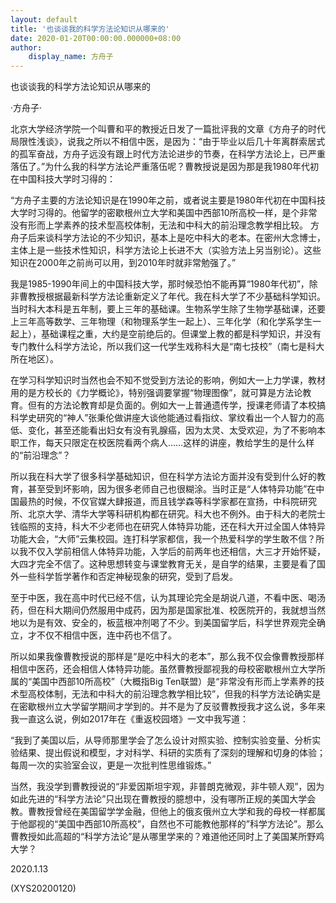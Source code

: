 ```yaml
---
layout: default
title: '也谈谈我的科学方法论知识从哪来的'
date: 2020-01-20T00:00:00.000000+08:00
author:
    display_name: 方舟子
---
```


也谈谈我的科学方法论知识从哪来的

·方舟子·

北京大学经济学院一个叫曹和平的教授近日发了一篇批评我的文章《方舟子的时代局限性浅谈》，说我之所以不相信中医，是因为：“由于毕业以后几十年离群索居式的孤军奋战，方舟子远没有跟上时代方法论进步的节奏，在科学方法论上，已严重落伍了。”为什么我的科学方法论严重落伍呢？曹教授说是因为那是我1980年代初在中国科技大学时习得的：

“方舟子主要的方法论知识是在1990年之前，或者说主要是1980年代初在中国科技大学时习得的。他留学的密歇根州立大学和美国中西部10所高校一样，是个非常没有形而上学素养的技术型高校体制，无法和中科大的前沿理念教学相比较。 方舟子后来谈科学方法论的不少知识，基本上是吃中科大的老本。在密州大念博士，主体上是一些技术性知识，科学方法论上长进不大（实验方法上另当别论）。这些知识在2000年之前尚可以用，到2010年时就非常勉强了。”

我是1985-1990年间上的中国科技大学，那时候恐怕不能再算“1980年代初”，除非曹教授根据最新科学方法论重新定义了年代。我在科大学了不少基础科学知识。当时科大本科是五年制，要上三年的基础课。生物系学生除了生物学基础课，还要上三年高等数学、三年物理（和物理系学生一起上）、三年化学（和化学系学生一起上），基础课程之重，大约是空前绝后的。但课堂上教的都是科学知识，并没有专门教什么科学方法论，所以我们这一代学生戏称科大是“南七技校”（南七是科大所在地区）。

在学习科学知识时当然也会不知不觉受到方法论的影响，例如大一上力学课，教材用的是方校长的《力学概论》，特别强调要掌握“物理图像”，就可算是方法论教育。但有的方法论教育却是负面的。例如大一上普通遗传学，授课老师请了本校搞科学史研究的“神人”张秉伦做讲座大谈他能通过看指纹、掌纹看出一个人智力的高低、变化，甚至还能看出妇女有没有乳腺癌，因为太灵、太受欢迎，为了不影响本职工作，每天只限定在校医院看两个病人……这样的讲座，教给学生的是什么样的“前沿理念”？

所以我在科大学了很多科学基础知识，但在科学方法论方面并没有受到什么好的教育，甚至受到坏影响，因为很多老师自己也很糊涂。当时正是“人体特异功能”在中国最热的时候，不仅官媒大肆报道，而且钱学森等科学家都在宣扬，中科院研究所、北京大学、清华大学等科研机构都在研究。科大也不例外。由于科大的老院士钱临照的支持，科大不少老师也在研究人体特异功能，还在科大开过全国人体特异功能大会，“大师”云集校园。连打科学家都信，我一个热爱科学的学生敢不信？所以我不仅入学前相信人体特异功能，入学后的前两年也还相信，大三才开始怀疑，大四才完全不信了。这种思想转变与课堂教育无关，是自学的结果，主要是看了国外一些科学哲学著作和否定神秘现象的研究，受到了启发。

至于中医，我在高中时代已经不信，认为其理论完全是胡说八道，不看中医、喝汤药，但在科大期间仍然服用中成药，因为那是国家批准、校医院开的，我就想当然地以为是有效、安全的，板蓝根冲剂喝了不少。到美国留学后，科学世界观完全确立，才不仅不相信中医，连中药也不信了。

所以如果我像曹教授说的那样是“是吃中科大的老本”，那么我不仅会像曹教授那样相信中医药，还会相信人体特异功能。虽然曹教授鄙视我的母校密歇根州立大学所属的“美国中西部10所高校”（大概指Big Ten联盟）是“非常没有形而上学素养的技术型高校体制，无法和中科大的前沿理念教学相比较”，但我的科学方法论确实是在密歇根州立大学留学期间才学到的。并不是为了反驳曹教授我才这么说，多年来我一直这么说，例如2017年在《重返校园塔》一文中我写道：

“我到了美国以后，从导师那里学会了怎么设计对照实验、控制实验变量、分析实验结果、提出假说和模型，才对科学、科研的实质有了深刻的理解和切身的体验；每周一次的实验室会议，更是一次批判性思维锻炼。”

当然，我没学到曹教授说的“非爱因斯坦宇观，非普朗克微观，非牛顿人观”，因为如此先进的“科学方法论”只出现在曹教授的臆想中，没有哪所正规的美国大学会教。曹教授曾经在美国留学学金融，但他上的俄亥俄州立大学和我的母校一样都属于他鄙视的“美国中西部10所高校”，自然也不可能教他那样的”科学方法论”。那么曹教授如此高超的“科学方法论”是从哪里学来的？难道他还同时上了美国某所野鸡大学？

2020.1.13

(XYS20200120)

